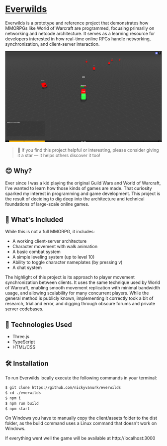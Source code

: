 # [Everwilds](http://everwilds.io/)

Everwilds is a prototype and reference project that demonstrates how MMORPGs
like World of Warcraft are programmed, focusing primarily on networking and
netcode architecture. It serves as a learning resource for developers interested
in how real-time online RPGs handle networking, synchronization, and
client-server interaction.

![Screenshot](screenshot.png)

> 🌟 If you find this project helpful or interesting, please consider giving it
> a star — it helps others discover it too!

## :blush: **Why?**

Ever since I was a kid playing the original Guild Wars and World of Warcraft,
I’ve wanted to learn how those kinds of games are made. That curiosity sparked
my interest in programming and game development. This project is the result of
deciding to dig deep into the architecture and technical foundations of
large-scale online games.

## 🧪 What's Included

While this is not a full MMORPG, it includes:

- A working client-server architecture
- Character movement with walk animation
- A basic combat system
- A simple leveling system (up to level 10)
- Ability to toggle character nameplates (by pressing v)
- A chat system

The highlight of this project is its approach to player movement synchronization
between clients. It uses the same technique used by World of Warcraft, enabling
smooth movement replication with minimal bandwidth usage, and allowing
scalability for many concurrent players. While the general method is publicly
known, implementing it correctly took a bit of research, trial and error, and
digging through obscure forums and private server codebases.

## :rocket: Technologies Used

- Three.js
- TypeScript
- HTML/CSS

## 🛠️ Installation

To run Everwilds locally execute the following commands in your terminal:

```bash
$ git clone https://github.com/nickyvanurk/everwilds
$ cd ./everwilds
$ npm i
$ npm run build
$ npm start
```

On Windows you have to manually copy the client/assets folder to the dist
folder, as the build command uses a Linux command that doesn't work on Windows.

If everything went well the game will be available at http://localhost:3000
